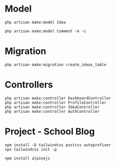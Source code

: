 #   Model

    php artisan make:model Idea

    php artisan make:model Comment -m -c

#   Migration

    php artisan make:migration create_ideas_table

#   Controllers

    php artisan make:controller DashboardController
    php artisan make:controller ProfileController
    php artisan make:controller IdeaController
    php artisan make:controller AuthController

#   Project - School Blog

    npm install -D tailwindcss postcss autoprefixer
    npx tailwindcss init -p

    npm install alpinejs


